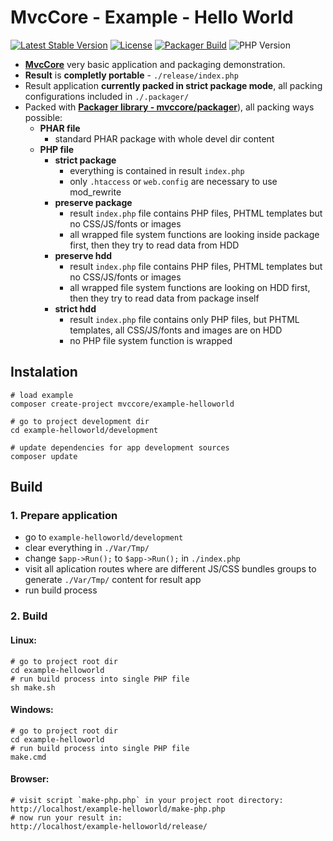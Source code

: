 # MvcCore - Example - Hello World

[![Latest Stable Version](https://img.shields.io/badge/Stable-v3.1.2-brightgreen.svg?style=plastic)](https://github.com/mvccore/example-helloworld/releases)
[![License](https://img.shields.io/badge/Licence-BSD-brightgreen.svg?style=plastic)](https://github.com/mvccore/example-helloworld/blob/master/LICENCE.md)
[![Packager Build](https://img.shields.io/badge/Packager%20Build-passing-brightgreen.svg?style=plastic)](https://github.com/mvccore/packager)
![PHP Version](https://img.shields.io/badge/PHP->=5.3-brightgreen.svg?style=plastic)

- [**MvcCore**](https://github.com/mvccore/mvccore) very basic application and packaging demonstration.
- **Result** is **completly portable** - `./release/index.php`
- Result application **currently packed in strict package mode**, all packing configurations included in `./.packager/`
- Packed with [**Packager library - mvccore/packager**](https://github.com/mvccore/packager)), all packing ways possible:
  - **PHAR file**
    - standard PHAR package with whole devel dir content
  - **PHP file**
    - **strict package**
      - everything is contained in result `index.php`
      - only `.htaccess` or `web.config` are necessary to use mod_rewrite
    - **preserve package**
      - result `index.php` file contains PHP files, 
        PHTML templates but no CSS/JS/fonts or images
      - all wrapped file system functions are looking inside 
        package first, then they try to read data from HDD
    - **preserve hdd**
      - result `index.php` file contains PHP files, 
        PHTML templates but no CSS/JS/fonts or images
      - all wrapped file system functions are looking on HDD first, 
        then they try to read data from package inself
    - **strict hdd**
      - result `index.php` file contains only PHP files, 
        but PHTML templates, all CSS/JS/fonts and images are on HDD
      - no PHP file system function is wrapped

## Instalation
```shell
# load example
composer create-project mvccore/example-helloworld

# go to project development dir
cd example-helloworld/development

# update dependencies for app development sources
composer update
```

## Build

### 1. Prepare application
- go to `example-helloworld/development`
- clear everything in `./Var/Tmp/`
- change `$app->Run();` to `$app->Run();` in `./index.php`
- visit all aplication routes where are different JS/CSS bundles 
  groups to generate `./Var/Tmp/` content for result app
- run build process

### 2. Build

#### Linux:
```shell
# go to project root dir
cd example-helloworld
# run build process into single PHP file
sh make.sh
```

#### Windows:
```shell
# go to project root dir
cd example-helloworld
# run build process into single PHP file
make.cmd
```

#### Browser:
```shell
# visit script `make-php.php` in your project root directory:
http://localhost/example-helloworld/make-php.php
# now run your result in:
http://localhost/example-helloworld/release/
```
